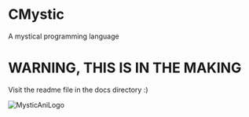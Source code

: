 # CMystic
A mystical programming language


# WARNING, THIS IS IN THE MAKING

Visit the readme file in the docs directory :)

![MysticAniLogo](https://user-images.githubusercontent.com/78737482/214860680-896f3c5b-898a-4053-a23c-e88d5a7d1f43.gif)
